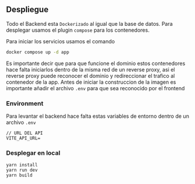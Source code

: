 ## Despliegue

Todo el Backend esta `Dockerizado` al igual que la base de datos. Para desplegar usamos el plugin `compose` para los contenedores.

Para iniciar los servicios usamos el comando
```bash
docker compose up -d app
```
Es importante decir que para que funcione el dominio estos contenedores hace falta iniciarlos dentro de la misma red de un reverse proxy, asi el reverse proxy puede reconocer el dominio y redireccionar el trafico al contenedor de la app. Antes de iniciar la construccion de la imagen es importante añadir el archivo
`.env` para que sea reconocido por el frontend

### Environment

Para levantar el backend hace falta estas variables de entorno dentro de un archivo `.env`

```env
// URL DEL API 
VITE_API_URL=
```

### Desplegar en local
```
yarn install
yarn run dev
yarn build
```
